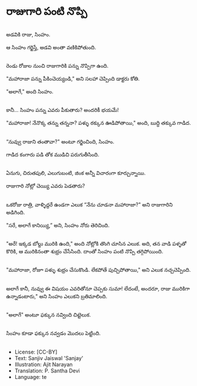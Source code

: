 # రాజుగారి పంటి నొప్పి

##
అడవికి రాజు, సింహం.

ఆ సింహం గర్జిస్తే, అడవి అంతా వణికిపోతుంది.

##
రెండు రోజుల నుంచి రాజుగారికి పన్ను నొప్పిగా ఉంది.

"మహారాజా పన్ను పీకించెయ్యండి," అని సలహా చెప్పింది డాక్టరు కోతి.

"అలాగే," అంది సింహం.

##
కానీ... సింహం పన్ను ఎవరు పీకుతారు? అందరికీ భయమే!

"మహారాజా! నేనొక్క తన్ను తన్ననా? పళ్ళు ఠక్కున ఊడిపోతాయి," అంది, బుద్ధి తక్కువ గాడిద.

##
“నువ్వు రాజుని తంతావా?" అంటూ గర్జించింది, సింహం.

గాడిద కంగారు పడి తోక ముడిచి పరుగుతీసింది.

##
ఏనుగు, చిరుతపులి, ఎలుగుబంటి, జింక  అన్నీ విచారంగా కూర్చున్నాయి.

రాజుగారి నోట్లో చెయ్యి ఎవరు పెడతారు?

##
ఒకరోజు రాత్రి, వాళ్ళిద్దరే ఉండగా ఎలుక “నేను చూడనా మహారాజా?" అని రాజుగారిని అడిగింది.

"సరే, అలాగే కానియ్యి,” అని,  సింహం నోరు తెరిచింది.

##
"అరే! ఇక్కడ బోల్డు మురికి ఉంది," అంది నోట్లోకి తొంగి చూసిన ఎలుక. అది, తన వాడి పళ్ళతో కొరికి, ఆ మురికినంతా శుభ్రం చేసేసింది. దాంతో సింహం పంటి నొప్పి తగ్గిపోయింది.

##
"మహారాజా, రోజూ పళ్ళు శుభ్రం చేసుకొండి. లేకపోతే పుచ్చిపోతాయి," అని ఎలుక నచ్చచెప్పింది.

##
అలాగే కానీ, నువ్వు ఈ విషయం ఎవరితోనూ చెప్పకు సుమా! లేదంటే, అందరూ, రాజు మురికిగా ఉన్నాడంటారు," అని సింహం ఎలుకని బ్రతిమాలింది.

##
"అలాగే" అంటూ ఫక్కున నవ్వింది చిట్టెలుక.

##
సింహం కూడా ఫక్కున నవ్వడం మొదలు పెట్టింది.

##
* License: [CC-BY]
* Text: Sanjiv Jaiswal 'Sanjay'
* Illustration: Ajit Narayan
* Translation: P. Santha Devi
* Language: te
